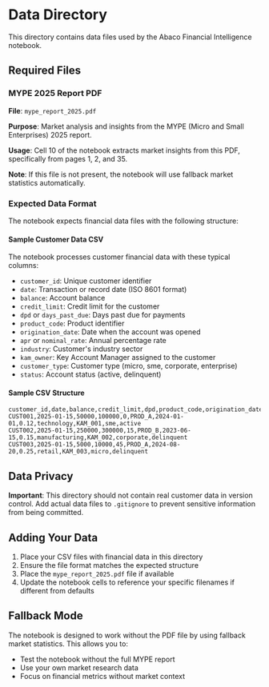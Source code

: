 # Data Directory

This directory contains data files used by the Abaco Financial Intelligence notebook.

## Required Files

### MYPE 2025 Report PDF

**File**: `mype_report_2025.pdf`

**Purpose**: Market analysis and insights from the MYPE (Micro and Small Enterprises) 2025 report.

**Usage**: Cell 10 of the notebook extracts market insights from this PDF, specifically from pages 1, 2, and 35.

**Note**: If this file is not present, the notebook will use fallback market statistics automatically.

### Expected Data Format

The notebook expects financial data files with the following structure:

#### Sample Customer Data CSV

The notebook processes customer financial data with these typical columns:

- `customer_id`: Unique customer identifier
- `date`: Transaction or record date (ISO 8601 format)
- `balance`: Account balance
- `credit_limit`: Credit limit for the customer
- `dpd` or `days_past_due`: Days past due for payments
- `product_code`: Product identifier
- `origination_date`: Date when the account was opened
- `apr` or `nominal_rate`: Annual percentage rate
- `industry`: Customer's industry sector
- `kam_owner`: Key Account Manager assigned to the customer
- `customer_type`: Customer type (micro, sme, corporate, enterprise)
- `status`: Account status (active, delinquent)

#### Sample CSV Structure

```csv
customer_id,date,balance,credit_limit,dpd,product_code,origination_date,apr,industry,kam_owner,customer_type,status
CUST001,2025-01-15,50000,100000,0,PROD_A,2024-01-01,0.12,technology,KAM_001,sme,active
CUST002,2025-01-15,250000,300000,15,PROD_B,2023-06-15,0.15,manufacturing,KAM_002,corporate,delinquent
CUST003,2025-01-15,5000,10000,45,PROD_A,2024-08-20,0.25,retail,KAM_003,micro,delinquent
```

## Data Privacy

**Important**: This directory should not contain real customer data in version control. Add actual data files to `.gitignore` to prevent sensitive information from being committed.

## Adding Your Data

1. Place your CSV files with financial data in this directory
2. Ensure the file format matches the expected structure
3. Place the `mype_report_2025.pdf` file if available
4. Update the notebook cells to reference your specific filenames if different from defaults

## Fallback Mode

The notebook is designed to work without the PDF file by using fallback market statistics. This allows you to:
- Test the notebook without the full MYPE report
- Use your own market research data
- Focus on financial metrics without market context
